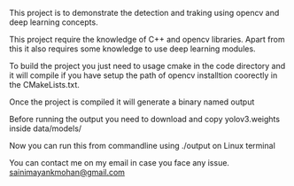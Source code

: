 This project is to demonstrate the detection and traking using opencv and deep learning concepts.

This project require the knowledge of C++ and opencv libraries. Apart from this it also requires some knowledge 
to use deep learning modules.

To build the project you just need to usage cmake in the code directory and it will compile if you have 
setup the path of opencv installtion coorectly in the CMakeLists.txt.

Once the project is compiled it will generate a binary named output

Before running the output you need to download and copy yolov3.weights inside data/models/ 

Now you can run this from commandline using ./output on Linux terminal

You can contact me on my email in case you face any issue.
sainimayankmohan@gmail.com
